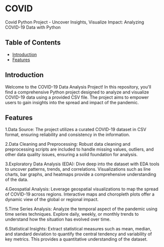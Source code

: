 # COVID

Covid Python Project - Uncover Insights, Visualize Impact: Analyzing COVID-19 Data with Python

## Table of Contents

- [Introduction](#introduction)
- [Features](#features)

## Introduction

Welcome to the COVID-19 Data Analysis Project! In this repository, you'll find a comprehensive Python project designed to analyze and visualize COVID-19 data using a provided CSV file. The project aims to empower users to gain insights into the spread and impact of the pandemic.

## Features

1.Data Source:
The project utilizes a curated COVID-19 dataset in CSV format, ensuring reliability and consistency in the information.

2.Data Cleaning and Preprocessing:
Robust data cleaning and preprocessing scripts are included to handle missing values, outliers, and other data quality issues, ensuring a solid foundation for analysis.

3.Exploratory Data Analysis (EDA):
Dive deep into the dataset with EDA tools to uncover patterns, trends, and correlations. Visualizations such as line charts, bar graphs, and heatmaps provide a comprehensive understanding of the data.

4.Geospatial Analysis:
Leverage geospatial visualizations to map the spread of COVID-19 across regions. Interactive maps and choropleth plots offer a dynamic view of the global or regional impact.

5.Time Series Analysis:
Analyze the temporal aspect of the pandemic using time series techniques. Explore daily, weekly, or monthly trends to understand how the situation has evolved over time.

6.Statistical Insights:
Extract statistical measures such as mean, median, and standard deviation to quantify the central tendency and variability of key metrics. This provides a quantitative understanding of the dataset.

